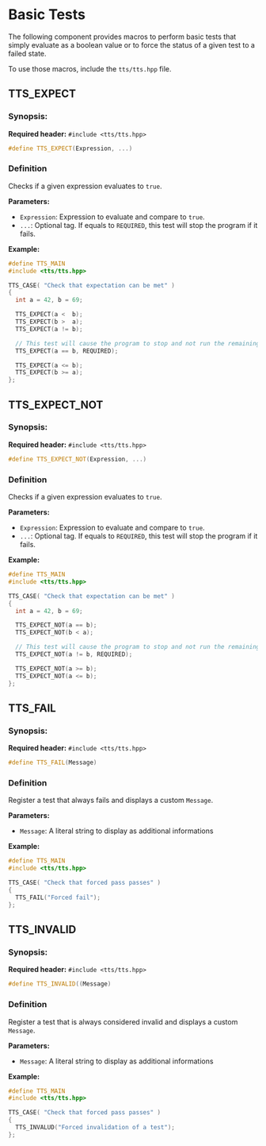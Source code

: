 # Basic Tests
The following component provides macros to perform basic tests that simply evaluate as a boolean value or to force the status of a given test to a failed state.

To use those macros, include the `tts/tts.hpp` file.

## TTS_EXPECT

### Synopsis:
**Required header:** `#include <tts/tts.hpp>`
~~~~~~~~~~~~~~~~~~~~~~~~~~~~~~~~~~~~~~~~ c++
#define TTS_EXPECT(Expression, ...)
~~~~~~~~~~~~~~~~~~~~~~~~~~~~~~~~~~~~~~~~

### Definition
Checks if a given expression evaluates to `true`.

**Parameters:**
  + `Expression`: Expression to evaluate and compare to `true`.
  + `...`: Optional tag. If equals to `REQUIRED`, this test will stop the program if it fails.

**Example:**

~~~~~~~~~~~~~~~~~~~~~~~~~~~~~~~~~~~~~~~~ c++
#define TTS_MAIN
#include <tts/tts.hpp>

TTS_CASE( "Check that expectation can be met" )
{
  int a = 42, b = 69;

  TTS_EXPECT(a <  b);
  TTS_EXPECT(b >  a);
  TTS_EXPECT(a != b);

  // This test will cause the program to stop and not run the remaining tests
  TTS_EXPECT(a == b, REQUIRED);

  TTS_EXPECT(a <= b);
  TTS_EXPECT(b >= a);
};
~~~~~~~~~~~~~~~~~~~~~~~~~~~~~~~~~~~~~~~~

## TTS_EXPECT_NOT

### Synopsis:
**Required header:** `#include <tts/tts.hpp>`
~~~~~~~~~~~~~~~~~~~~~~~~~~~~~~~~~~~~~~~~ c++
#define TTS_EXPECT_NOT(Expression, ...)
~~~~~~~~~~~~~~~~~~~~~~~~~~~~~~~~~~~~~~~~

### Definition
Checks if a given expression evaluates to `true`.

**Parameters:**
  + `Expression`: Expression to evaluate and compare to `true`.
  + `...`: Optional tag. If equals to `REQUIRED`, this test will stop the program if it fails.

**Example:**

~~~~~~~~~~~~~~~~~~~~~~~~~~~~~~~~~~~~~~~~ c++
#define TTS_MAIN
#include <tts/tts.hpp>

TTS_CASE( "Check that expectation can be met" )
{
  int a = 42, b = 69;

  TTS_EXPECT_NOT(a == b);
  TTS_EXPECT_NOT(b < a);

  // This test will cause the program to stop and not run the remaining tests
  TTS_EXPECT_NOT(a != b, REQUIRED);

  TTS_EXPECT_NOT(a >= b);
  TTS_EXPECT_NOT(a <= b);
};
~~~~~~~~~~~~~~~~~~~~~~~~~~~~~~~~~~~~~~~~

## TTS_FAIL

### Synopsis:
**Required header:** `#include <tts/tts.hpp>`
~~~~~~~~~~~~~~~~~~~~~~~~~~~~~~~~~~~~~~~~ c++
#define TTS_FAIL(Message)
~~~~~~~~~~~~~~~~~~~~~~~~~~~~~~~~~~~~~~~~

### Definition
Register a test that always fails and displays a custom `Message`.

**Parameters:**
  + `Message`: A literal string to display as additional informations

**Example:**

~~~~~~~~~~~~~~~~~~~~~~~~~~~~~~~~~~~~~~~~ c++
#define TTS_MAIN
#include <tts/tts.hpp>

TTS_CASE( "Check that forced pass passes" )
{
  TTS_FAIL("Forced fail");
};
~~~~~~~~~~~~~~~~~~~~~~~~~~~~~~~~~~~~~~~~

## TTS_INVALID

### Synopsis:
**Required header:** `#include <tts/tts.hpp>`
~~~~~~~~~~~~~~~~~~~~~~~~~~~~~~~~~~~~~~~~ c++
#define TTS_INVALID((Message)
~~~~~~~~~~~~~~~~~~~~~~~~~~~~~~~~~~~~~~~~

### Definition
Register a test that is always considered invalid and displays a custom `Message`.

**Parameters:**
  + `Message`: A literal string to display as additional informations

**Example:**

~~~~~~~~~~~~~~~~~~~~~~~~~~~~~~~~~~~~~~~~ c++
#define TTS_MAIN
#include <tts/tts.hpp>

TTS_CASE( "Check that forced pass passes" )
{
  TTS_INVALUD("Forced invalidation of a test");
};
~~~~~~~~~~~~~~~~~~~~~~~~~~~~~~~~~~~~~~~~
